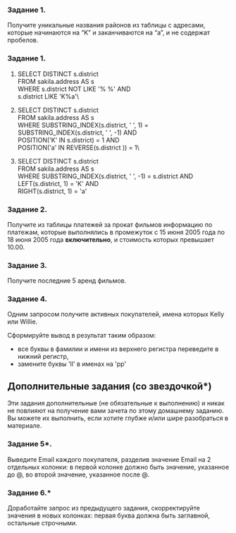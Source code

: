 ### Задание 1.

Получите уникальные названия районов из таблицы с адресами, которые начинаются на “K” и заканчиваются на “a”, и не содержат пробелов.

### Задание 1.

1. SELECT DISTINCT  s.district\
FROM sakila.address AS s\
WHERE s.district NOT LIKE '% %' AND\
		s.district LIKE 'K%a'\

2. SELECT DISTINCT  s.district\
FROM sakila.address AS s\
WHERE SUBSTRING_INDEX(s.district, ' ', 1) = SUBSTRING_INDEX(s.district, ' ', -1) AND\
	POSITION('K' IN s.district) = 1 AND\
	POSITION('a' IN REVERSE(s.district )) = 1\
		
3. SELECT DISTINCT  s.district\
FROM sakila.address AS s\
WHERE SUBSTRING_INDEX(s.district, ' ', -1) = s.district  AND \
	LEFT(s.district, 1) = 'K' AND \
	RIGHT(s.district, 1) = 'a'


### Задание 2.

Получите из таблицы платежей за прокат фильмов информацию по платежам, которые выполнялись в промежуток с 15 июня 2005 года по 18 июня 2005 года **включительно**, 
и стоимость которых превышает 10.00.

### Задание 3.

Получите последние 5 аренд фильмов.

### Задание 4.

Одним запросом получите активных покупателей, имена которых Kelly или Willie. 

Сформируйте вывод в результат таким образом:
- все буквы в фамилии и имени из верхнего регистра переведите в нижний регистр,
- замените буквы 'll' в именах на 'pp'

## Дополнительные задания (со звездочкой*)
Эти задания дополнительные (не обязательные к выполнению) и никак не повлияют на получение вами зачета по этому домашнему заданию. Вы можете их выполнить, если хотите глубже и/или шире разобраться в материале.

### Задание 5*.

Выведите Email каждого покупателя, разделив значение Email на 2 отдельных колонки: в первой колонке должно быть значение, указанное до @, во второй значение, указанное после @.

### Задание 6.*

Доработайте запрос из предыдущего задания, скорректируйте значения в новых колонках: первая буква должна быть заглавной, остальные строчными.
